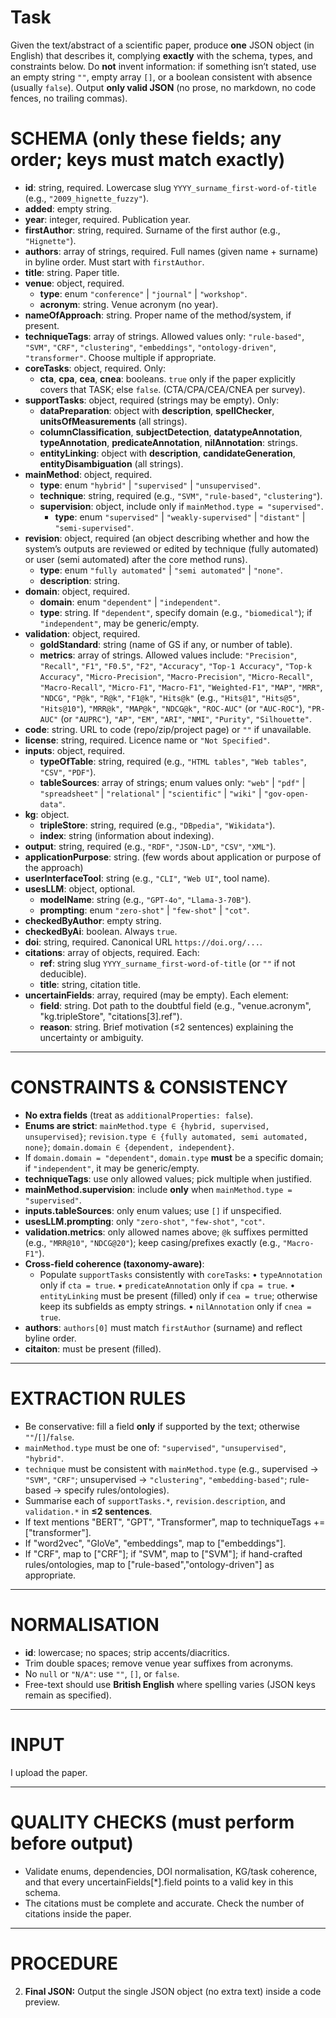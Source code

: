 # Task

Given the text/abstract of a scientific paper, produce **one** JSON object (in English) that describes it, complying **exactly** with the schema, types, and constraints below. 
Do **not** invent information: if something isn’t stated, use an empty string `""`, empty array `[]`, or a boolean consistent with absence (usually `false`). 
Output **only valid JSON** (no prose, no markdown, no code fences, no trailing commas).

# SCHEMA (only these fields; any order; keys must match exactly)

* **id**: string, required. Lowercase slug `YYYY_surname_first-word-of-title` (e.g., `"2009_hignette_fuzzy"`).
* **added**: empty string.
* **year**: integer, required. Publication year.
* **firstAuthor**: string, required. Surname of the first author (e.g., `"Hignette"`).
* **authors**: array of strings, required. Full names (given name + surname) in byline order. Must start with `firstAuthor`.
* **title**: string. Paper title.
* **venue**: object, required.
  * **type**: enum `"conference"` | `"journal"` | `"workshop"`.
  * **acronym**: string. Venue acronym (no year).
* **nameOfApproach**: string. Proper name of the method/system, if present.
* **techniqueTags**: array of strings. Allowed values only: `"rule-based"`, `"SVM"`, `"CRF"`, `"clustering"`, `"embeddings"`, `"ontology-driven"`, `"transformer"`. Choose multiple if appropriate.
* **coreTasks**: object, required. Only:
  * **cta**, **cpa**, **cea**, **cnea**: booleans. `true` only if the paper explicitly covers that TASK; else `false`. (CTA/CPA/CEA/CNEA per survey).
* **supportTasks**: object, required (strings may be empty). Only:
  * **dataPreparation**: object with **description**, **spellChecker**, **unitsOfMeasurements** (all strings).
  * **columnClassification**, **subjectDetection**, **datatypeAnnotation**, **typeAnnotation**, **predicateAnnotation**, **nilAnnotation**: strings.
  * **entityLinking**: object with **description**, **candidateGeneration**, **entityDisambiguation** (all strings).
* **mainMethod**: object, required.
  * **type**: enum `"hybrid"` | `"supervised"` | `"unsupervised"`.
  * **technique**: string, required (e.g., `"SVM"`, `"rule-based"`, `"clustering"`).
  * **supervision**: object, include only if `mainMethod.type = "supervised"`.
    * **type**: enum `"supervised"` | `"weakly-supervised"` | `"distant"` | `"semi-supervised"`.
* **revision**: object, required (an object describing whether and how the system’s outputs are reviewed or edited by technique (fully automated) or user (semi automated) after the core method runs).
  * **type**: enum `"fully automated"` | `"semi automated"` | `"none"`.
  * **description**: string.
* **domain**: object, required.
  * **domain**: enum `"dependent"` | `"independent"`.
  * **type**: string. If `"dependent"`, specify domain (e.g., `"biomedical"`); if `"independent"`, may be generic/empty.
* **validation**: object, required.
  * **goldStandard**: string (name of GS if any, or number of table).
  * **metrics**: array of strings. Allowed values include:
    `"Precision"`, `"Recall"`, `"F1"`, `"F0.5"`, `"F2"`, `"Accuracy"`, `"Top-1 Accuracy"`, `"Top-k Accuracy"`,
    `"Micro-Precision"`, `"Macro-Precision"`, `"Micro-Recall"`, `"Macro-Recall"`, `"Micro-F1"`, `"Macro-F1"`, `"Weighted-F1"`,
    `"MAP"`, `"MRR"`, `"NDCG"`, `"P@k"`, `"R@k"`, `"F1@k"`, `"Hits@k"` (e.g., `"Hits@1"`, `"Hits@5"`, `"Hits@10"`), `"MRR@k"`, `"MAP@k"`, `"NDCG@k"`,
    `"ROC-AUC"` (or `"AUC-ROC"`), `"PR-AUC"` (or `"AUPRC"`), `"AP"`, `"EM"`, `"ARI"`, `"NMI"`, `"Purity"`, `"Silhouette"`.
* **code**: string. URL to code (repo/zip/project page) or `""` if unavailable.
* **license**: string, required. Licence name or `"Not Specified"`.
* **inputs**: object, required.
  * **typeOfTable**: string, required (e.g., `"HTML tables"`, `"Web tables"`, `"CSV"`, `"PDF"`).
  * **tableSources**: array of strings; enum values only: `"web"` | `"pdf"` | `"spreadsheet"` | `"relational"` | `"scientific"` | `"wiki"` | `"gov-open-data"`.
* **kg**: object.
  * **tripleStore**: string, required (e.g., `"DBpedia"`, `"Wikidata"`).
  * **index**: string (information about indexing).
* **output**: string, required (e.g., `"RDF"`, `"JSON-LD"`, `"CSV"`, `"XML"`).
* **applicationPurpose**: string. (few words about application or purpose of the approach)
* **userInterfaceTool**: string (e.g., `"CLI"`, `"Web UI"`, tool name).
* **usesLLM**: object, optional.
  * **modelName**: string (e.g., `"GPT-4o"`, `"Llama-3-70B"`).
  * **prompting**: enum `"zero-shot"` | `"few-shot"` | `"cot"`.
* **checkedByAuthor**: empty string.
* **checkedByAi**: boolean. Always `true`.
* **doi**: string, required. Canonical URL `https://doi.org/...`.
* **citations**: array of objects, required. Each:
  * **ref**: string slug `YYYY_surname_first-word-of-title` (or `""` if not deducible).
  * **title**: string, citation title.
* **uncertainFields**: array, required (may be empty). Each element:
  * **field**: string. Dot path to the doubtful field (e.g., "venue.acronym", "kg.tripleStore", "citations[3].ref").
  * **reason**: string. Brief motivation (≤2 sentences) explaining the uncertainty or ambiguity.

---

# CONSTRAINTS & CONSISTENCY

* **No extra fields** (treat as `additionalProperties: false`).
* **Enums are strict**:
  `mainMethod.type ∈ {hybrid, supervised, unsupervised}`;
  `revision.type ∈ {fully automated, semi automated, none}`;
  `domain.domain ∈ {dependent, independent}`.
* If `domain.domain = "dependent"`, `domain.type` **must** be a specific domain; if `"independent"`, it may be generic/empty.
* **techniqueTags**: use only allowed values; pick multiple when justified.
* **mainMethod.supervision**: include **only** when `mainMethod.type = "supervised"`.
* **inputs.tableSources**: only enum values; use `[]` if unspecified.
* **usesLLM.prompting**: only `"zero-shot"`, `"few-shot"`, `"cot"`.
* **validation.metrics**: only allowed names above; `@k` suffixes permitted (e.g., `"MRR@10"`, `"NDCG@20"`); keep casing/prefixes exactly (e.g., `"Macro-F1"`).
* **Cross-field coherence (taxonomy-aware)**:
  * Populate `supportTasks` consistently with `coreTasks`:
    • `typeAnnotation` only if `cta = true`.
    • `predicateAnnotation` only if `cpa = true`.
    • `entityLinking` must be present (filled) only if `cea = true`; otherwise keep its subfields as empty strings.
    • `nilAnnotation` only if `cnea = true`.
* **authors**: `authors[0]` must match `firstAuthor` (surname) and reflect byline order.
* **citaiton**: must be present (filled).

---

# EXTRACTION RULES

* Be conservative: fill a field **only** if supported by the text; otherwise `""`/`[]`/`false`.
* `mainMethod.type` must be one of: `"supervised"`, `"unsupervised"`, `"hybrid"`.
* `technique` must be consistent with `mainMethod.type` (e.g., supervised → `"SVM"`, `"CRF"`; unsupervised → `"clustering"`, `"embedding-based"`; rule-based → specify rules/ontologies).
* Summarise each of `supportTasks.*`, `revision.description`, and `validation.*` in **≤2 sentences**.
* If text mentions "BERT", "GPT", "Transformer", map to techniqueTags += ["transformer"].
* If "word2vec", "GloVe", "embeddings", map to ["embeddings"].
* If "CRF", map to ["CRF"]; if "SVM", map to ["SVM"]; if hand-crafted rules/ontologies, map to ["rule-based","ontology-driven"] as appropriate.

---

# NORMALISATION

* **id**: lowercase; no spaces; strip accents/diacritics.
* Trim double spaces; remove venue year suffixes from acronyms.
* No `null` or `"N/A"`: use `""`, `[]`, or `false`.
* Free-text should use **British English** where spelling varies (JSON keys remain as specified).

---

# INPUT

I upload the paper.

---

# QUALITY CHECKS (must perform before output)
* Validate enums, dependencies, DOI normalisation, KG/task coherence, and that every uncertainFields[*].field points to a valid key in this schema.
* The citations must be complete and accurate. Check the number of citations inside the paper.

---

# PROCEDURE

2. **Final JSON:** Output the single JSON object (no extra text) inside a code preview.